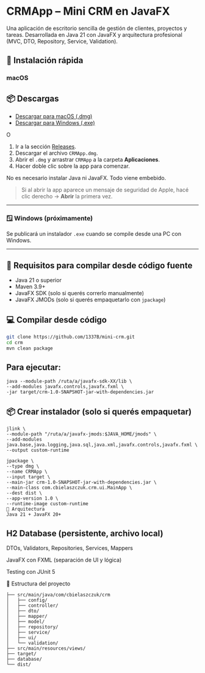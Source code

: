 # CRMApp – Mini CRM en JavaFX

Una aplicación de escritorio sencilla de gestión de clientes, proyectos y tareas. Desarrollada en Java 21 con JavaFX y arquitectura profesional (MVC, DTO, Repository, Service, Validation).

## 🚀 Instalación rápida

### macOS
## 📦 Descargas

- [ Descargar para macOS (.dmg)](https://github.com/1337B/mini-crm/releases/download/v1.0.0/CRMApp-1.0.dmg)
- [ Descargar para Windows (.exe)](https://github.com/1337B/mini-crm/releases/download/v1.0.0/CRMApp-1.0.exe)

O
1. Ir a la sección [Releases](https://github.com/TU_USUARIO/TU_REPO/releases).
2. Descargar el archivo `CRMApp.dmg`.
3. Abrir el `.dmg` y arrastrar `CRMApp` a la carpeta **Aplicaciones**.
4. Hacer doble clic sobre la app para comenzar.

 No es necesario instalar Java ni JavaFX. Todo viene embebido.

>  Si al abrir la app aparece un mensaje de seguridad de Apple, hacé clic derecho → **Abrir** la primera vez.

---

### 🪟 Windows (próximamente)

Se publicará un instalador `.exe` cuando se compile desde una PC con Windows.

---

## 🔧 Requisitos para compilar desde código fuente

- Java 21 o superior
- Maven 3.9+
- JavaFX SDK (solo si querés correrlo manualmente)
- JavaFX JMODs (solo si querés empaquetarlo con `jpackage`)

## 💻 Compilar desde código

```bash
git clone https://github.com/1337B/mini-crm.git
cd crm
mvn clean package
```
## Para ejecutar:

```
java --module-path /ruta/a/javafx-sdk-XX/lib \
--add-modules javafx.controls,javafx.fxml \
-jar target/crm-1.0-SNAPSHOT-jar-with-dependencies.jar
```

## 📦 Crear instalador (solo si querés empaquetar)
```
jlink \
--module-path "/ruta/a/javafx-jmods:$JAVA_HOME/jmods" \
--add-modules java.base,java.logging,java.sql,java.xml,javafx.controls,javafx.fxml \
--output custom-runtime
```

```
jpackage \
--type dmg \
--name CRMApp \
--input target \
--main-jar crm-1.0-SNAPSHOT-jar-with-dependencies.jar \
--main-class com.cbielaszczuk.crm.ui.MainApp \
--dest dist \
--app-version 1.0 \
--runtime-image custom-runtime
🧠 Arquitectura
Java 21 + JavaFX 20+
```
## H2 Database (persistente, archivo local)

DTOs, Validators, Repositories, Services, Mappers

JavaFX con FXML (separación de UI y lógica)

Testing con JUnit 5

📁 Estructura del proyecto
```
├── src/main/java/com/cbielaszczuk/crm
│   ├── config/
│   ├── controller/
│   ├── dto/
│   ├── mapper/
│   ├── model/
│   ├── repository/
│   ├── service/
│   ├── ui/
│   └── validation/
├── src/main/resources/views/
├── target/
├── database/
└── dist/ 
```
